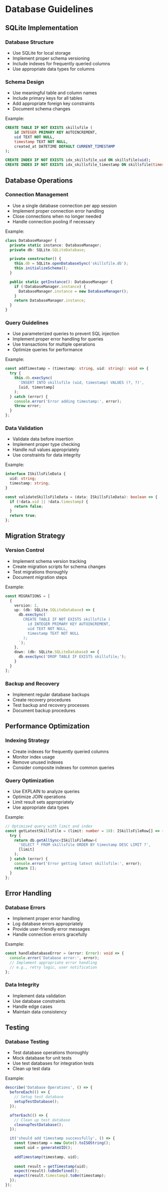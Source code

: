 # Database Guidelines

## SQLite Implementation

### Database Structure
- Use SQLite for local storage
- Implement proper schema versioning
- Include indexes for frequently queried columns
- Use appropriate data types for columns

### Schema Design
- Use meaningful table and column names
- Include primary keys for all tables
- Add appropriate foreign key constraints
- Document schema changes

Example:
```sql
CREATE TABLE IF NOT EXISTS skillsfile (
    id INTEGER PRIMARY KEY AUTOINCREMENT,
    uid TEXT NOT NULL,
    timestamp TEXT NOT NULL,
    created_at DATETIME DEFAULT CURRENT_TIMESTAMP
);

CREATE INDEX IF NOT EXISTS idx_skillsfile_uid ON skillsfile(uid);
CREATE INDEX IF NOT EXISTS idx_skillsfile_timestamp ON skillsfile(timestamp);
```

## Database Operations

### Connection Management
- Use a single database connection per app session
- Implement proper connection error handling
- Close connections when no longer needed
- Handle connection pooling if necessary

Example:
```typescript
class DatabaseManager {
  private static instance: DatabaseManager;
  private db: SQLite.SQLiteDatabase;

  private constructor() {
    this.db = SQLite.openDatabaseSync('skillsfile.db');
    this.initializeSchema();
  }

  public static getInstance(): DatabaseManager {
    if (!DatabaseManager.instance) {
      DatabaseManager.instance = new DatabaseManager();
    }
    return DatabaseManager.instance;
  }
}
```

### Query Guidelines
- Use parameterized queries to prevent SQL injection
- Implement proper error handling for queries
- Use transactions for multiple operations
- Optimize queries for performance

Example:
```typescript
const addTimestamp = (timestamp: string, uid: string): void => {
  try {
    this.db.execSync(
      'INSERT INTO skillsfile (uid, timestamp) VALUES (?, ?)',
      [uid, timestamp]
    );
  } catch (error) {
    console.error('Error adding timestamp:', error);
    throw error;
  }
};
```

### Data Validation
- Validate data before insertion
- Implement proper type checking
- Handle null values appropriately
- Use constraints for data integrity

Example:
```typescript
interface ISkillsFileData {
  uid: string;
  timestamp: string;
}

const validateSkillsFileData = (data: ISkillsFileData): boolean => {
  if (!data.uid || !data.timestamp) {
    return false;
  }
  return true;
};
```

## Migration Strategy

### Version Control
- Implement schema version tracking
- Create migration scripts for schema changes
- Test migrations thoroughly
- Document migration steps

Example:
```typescript
const MIGRATIONS = [
  {
    version: 1,
    up: (db: SQLite.SQLiteDatabase) => {
      db.execSync(`
        CREATE TABLE IF NOT EXISTS skillsfile (
          id INTEGER PRIMARY KEY AUTOINCREMENT,
          uid TEXT NOT NULL,
          timestamp TEXT NOT NULL
        );
      `);
    },
    down: (db: SQLite.SQLiteDatabase) => {
      db.execSync('DROP TABLE IF EXISTS skillsfile;');
    }
  }
];
```

### Backup and Recovery
- Implement regular database backups
- Create recovery procedures
- Test backup and recovery processes
- Document backup procedures

## Performance Optimization

### Indexing Strategy
- Create indexes for frequently queried columns
- Monitor index usage
- Remove unused indexes
- Consider composite indexes for common queries

### Query Optimization
- Use EXPLAIN to analyze queries
- Optimize JOIN operations
- Limit result sets appropriately
- Use appropriate data types

Example:
```typescript
// Optimized query with limit and index
const getLatestSkillsFile = (limit: number = 10): ISkillsFileRow[] => {
  try {
    return db.getAllSync<ISkillsFileRow>(
      'SELECT * FROM skillsfile ORDER BY timestamp DESC LIMIT ?',
      [limit]
    );
  } catch (error) {
    console.error('Error getting latest skillsfile:', error);
    return [];
  }
};
```

## Error Handling

### Database Errors
- Implement proper error handling
- Log database errors appropriately
- Provide user-friendly error messages
- Handle connection errors gracefully

Example:
```typescript
const handleDatabaseError = (error: Error): void => {
  console.error('Database error:', error);
  // Implement appropriate error handling
  // e.g., retry logic, user notification
};
```

### Data Integrity
- Implement data validation
- Use database constraints
- Handle edge cases
- Maintain data consistency

## Testing

### Database Testing
- Test database operations thoroughly
- Mock database for unit tests
- Use test databases for integration tests
- Clean up test data

Example:
```typescript
describe('Database Operations', () => {
  beforeEach(() => {
    // Setup test database
    setupTestDatabase();
  });

  afterEach(() => {
    // Clean up test database
    cleanupTestDatabase();
  });

  it('should add timestamp successfully', () => {
    const timestamp = new Date().toISOString();
    const uid = generateUID();
    
    addTimestamp(timestamp, uid);
    
    const result = getTimestamp(uid);
    expect(result).toBeDefined();
    expect(result.timestamp).toBe(timestamp);
  });
}); 